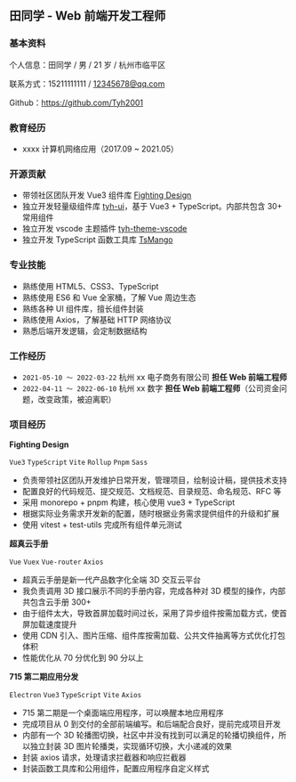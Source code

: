 ## 田同学 - Web 前端开发工程师

### 基本资料

个人信息：田同学 / 男 / 21 岁 / 杭州市临平区

联系方式：15211111111 / 12345678@qq.com

Github：https://github.com/Tyh2001

### 教育经历

- xxxx 计算机网络应用（2017.09 ~ 2021.05）

### 开源贡献

- 带领社区团队开发 Vue3 组件库 [Fighting Design](https://github.com/FightingDesign/fighting-design)
- 独立开发轻量级组件库 [tyh-ui](https://github.com/Tyh2001/tyh-ui)，基于 Vue3 + TypeScript。内部共包含 30+ 常用组件
- 独立开发 vscode 主题插件 [tyh-theme-vscode](https://github.com/Tyh2001/tyh-theme-vscode)
- 独立开发 TypeScript 函数工具库 [TsMango](https://github.com/Tyh2001/TsMango)

### 专业技能

- 熟练使用 HTML5、CSS3、TypeScript
- 熟练使用 ES6 和 Vue 全家桶，了解 Vue 周边生态
- 熟练各种 UI 组件库，擅长组件封装
- 熟练使用 Axios，了解基础 HTTP 网络协议
- 熟悉后端开发逻辑，会定制数据结构

### 工作经历

- `2021-05-10 ～ 2022-03-22` 杭州 xx 电子商务有限公司 **担任 Web 前端工程师**
- `2022-04-11 ～ 2022-06-10` 杭州 xx 数字 **担任 Web 前端工程师**（公司资金问题，改变政策，被迫离职）

### 项目经历

**Fighting Design**

`Vue3` `TypeScript` `Vite` `Rollup` `Pnpm` `Sass`

- 负责带领社区团队开发维护日常开发，管理项目，绘制设计稿，提供技术支持
- 配置良好的代码规范、提交规范、文档规范、目录规范、命名规范、RFC 等
- 采用 monorepo + pnpm 构建，核心使用 vue3 + TypeScript
- 根据实际业务需求开发新的配置，随时根据业务需求提供组件的升级和扩展
- 使用 vitest + test-utils 完成所有组件单元测试

**超真云手册**

`Vue` `Vuex` `Vue-router` `Axios`

- 超真云手册是新一代产品数字化全端 3D 交互云平台
- 我负责调用 3D 接口展示不同的手册内容，完成各种对 3D 模型的操作，内部共包含云手册 300+
- 由于组件太大，导致首屏加载时间过长，采用了异步组件按需加载方式，使首屏加载速度提升
- 使用 CDN 引入、图片压缩、组件库按需加载、公共文件抽离等方式优化打包体积
- 性能优化从 70 分优化到 90 分以上

**715 第二期应用分发**

`Electron` `Vue3` `TypeScript` `Vite` `Axios`

- 715 第二期是一个桌面端应用程序，可以唤醒本地应用程序
- 完成项目从 0 到交付的全部前端编写。和后端配合良好，提前完成项目开发
- 内部有一个 3D 轮播图切换，社区中并没有找到可以满足的轮播切换组件，所以独立封装 3D 图片轮播类，实现循环切换，大小递减的效果
- 封装 axios 请求，处理请求拦截器和响应拦截器
- 封装函数工具库和公用组件，配置应用程序自定义样式

